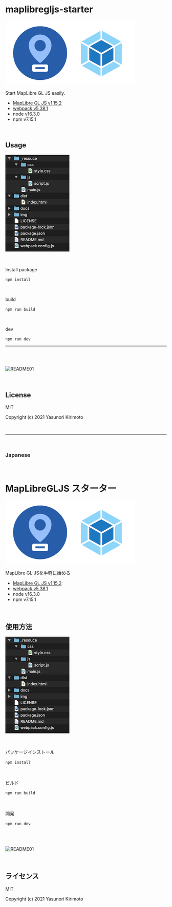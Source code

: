 # maplibregljs-starter

![README02](img/README02.png)

Start MapLibre GL JS easily.  
- [MapLibre GL JS v1.15.2](https://github.com/maplibre/maplibre-gl-js) 
- [webpack v5.38.1](https://webpack.js.org)  
- node v16.3.0
- npm v7.15.1

<br>

## Usage

![README03](img/README03.png)

<br>

Install package
```bash
npm install
```

<br>

build
```bash
npm run build
```

<br>

dev
```bash
npm run dev
```

---

<br>
<br>

![README01](img/README01.gif)

<br>

## License
MIT

Copyright (c) 2021 Yasunori Kirimoto

<br>

---

<br>

### Japanese

<br>

# MapLibreGLJS スターター

![README02](img/README02.png)

MapLibre GL JSを手軽に始める
- [MapLibre GL JS v1.15.2](https://github.com/maplibre/maplibre-gl-js) 
- [webpack v5.38.1](https://webpack.js.org)  
- node v16.3.0
- npm v7.15.1

<br>

##  使用方法

![README03](img/README03.png)

<br>

パッケージインストール

```bash
npm install
```

<br>

ビルド

```bash
npm run build
```

<br>

開発

```bash
npm run dev
```

<br>
<br>

![README01](img/README01.gif)

<br>

## ライセンス
MIT

Copyright (c) 2021 Yasunori Kirimoto

<br>
